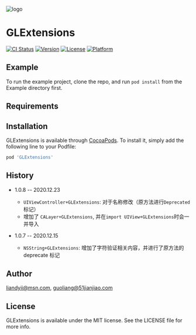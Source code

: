 ![logo](https://github.com/GL9700/gl9700.github.io/blob/master/GLSLogo_800.png?raw=true)
# GLExtensions

[![CI Status](https://img.shields.io/travis/liandyii@msn.com/GLExtensions.svg?style=flat)](https://travis-ci.org/liandyii@msn.com/GLExtensions)
[![Version](https://img.shields.io/cocoapods/v/GLExtensions.svg?style=flat)](https://cocoapods.org/pods/GLExtensions)
[![License](https://img.shields.io/cocoapods/l/GLExtensions.svg?style=flat)](https://cocoapods.org/pods/GLExtensions)
[![Platform](https://img.shields.io/cocoapods/p/GLExtensions.svg?style=flat)](https://cocoapods.org/pods/GLExtensions)

## Example

To run the example project, clone the repo, and run `pod install` from the Example directory first.

## Requirements

## Installation

GLExtensions is available through [CocoaPods](https://cocoapods.org). To install
it, simply add the following line to your Podfile:

```ruby
pod 'GLExtensions'
```
## History

* 1.0.8 -- 2020.12.23
    * `UIViewController+GLExtensions`: 对于名称修改（原方法进行`Deprecated`标记） 
    * 增加了 `CALayer+GLExtensions`, 并在`import UIView+GLExtensions`时会一并导入

* 1.0.7 -- 2020.12.15
    * `NSString+GLExtensions`: 增加了字符验证相关内容，并进行了原方法的 deprecate 标记
    
## Author

liandyii@msn.com, guoliang@51jianjiao.com

## License

GLExtensions is available under the MIT license. See the LICENSE file for more info.
